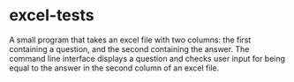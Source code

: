 # excel-tests
A small program that takes an excel file with two columns: the first containing a question, and the second containing the answer.  The command line interface displays a question and checks user input for being equal to the answer in the second column of an excel file. 
